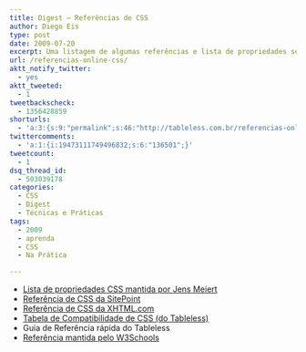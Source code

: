 ```yaml
---
title: Digest – Referências de CSS
author: Diego Eis
type: post
date: 2009-07-20
excerpt: Uma listagem de algumas referências e lista de propriedades sobre propriedades do CSS.
url: /referencias-online-css/
aktt_notify_twitter:
  - yes
aktt_tweeted:
  - 1
tweetbackscheck:
  - 1356428859
shorturls:
  - 'a:3:{s:9:"permalink";s:46:"http://tableless.com.br/referencias-online-css";s:7:"tinyurl";s:26:"http://tinyurl.com/3t2nu7f";s:4:"isgd";s:19:"http://is.gd/idNPXL";}'
twittercomments:
  - 'a:1:{i:19473111749496832;s:6:"136501";}'
tweetcount:
  - 1
dsq_thread_id:
  - 503039178
categories:
  - CSS
  - Digest
  - Técnicas e Práticas
tags:
  - 2009
  - aprenda
  - CSS
  - Na Prática

---
```

  * [Lista de propriedades CSS mantida por Jens Meiert][1]
  * [Referência de CSS da SitePoint][2]
  * [Referência de CSS da XHTML.com][3]
  * [Tabela de Compatibilidade de CSS (do Tableless)][4]
  * <a style="text-decoration: none;" href="http://tableless.com.br/referenciacss">Guia de Referência rápida do Tableless</a>
  * [Referência mantida pelo W3Schools][5]

 [1]: http://meiert.com/en/indices/css-properties/
 [2]: http://reference.sitepoint.com/css
 [3]: http://xhtml.com/en/css/reference/
 [4]: http://tableless.com.br/compatibilidadecss/
 [5]: http://www.w3schools.com/CSS/CSS_reference.asp